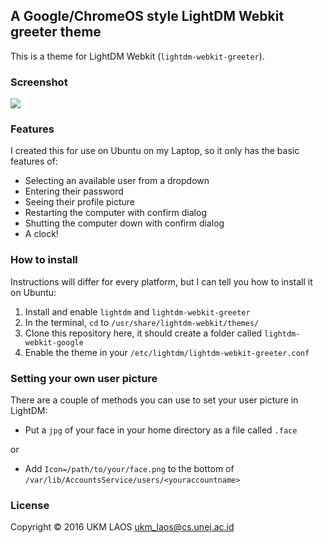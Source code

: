 ## A Google/ChromeOS style LightDM Webkit greeter theme

This is a theme for LightDM Webkit (`lightdm-webkit-greeter`).


### Screenshot

![](http://laos.cs.unej.ac.id/images/lightdm.png)

### Features

I created this for use on Ubuntu on my Laptop, so it only has the basic features of:

- Selecting an available user from a dropdown
- Entering their password
- Seeing their profile picture
- Restarting the computer with confirm dialog
- Shutting the computer down with confirm dialog
- A clock!

### How to install

Instructions will differ for every platform, but I can tell you how to install it on Ubuntu:

1. Install and enable `lightdm` and `lightdm-webkit-greeter`
2. In the terminal, `cd` to `/usr/share/lightdm-webkit/themes/`
3. Clone this repository here, it should create a folder called `lightdm-webkit-google`
4. Enable the theme in your `/etc/lightdm/lightdm-webkit-greeter.conf`

### Setting your own user picture

There are a couple of methods you can use to set your user picture in LightDM:

- Put a `jpg` of your face in your home directory as a file called `.face`

or

- Add `Icon=/path/to/your/face.png` to the bottom of `/var/lib/AccountsService/users/<youraccountname>`


### License

Copyright © 2016 UKM LAOS ukm_laos@cs.unej.ac.id
